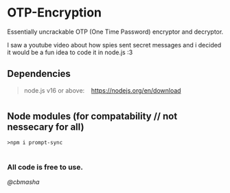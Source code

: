 # OTP-Encryption

Essentially uncrackable OTP (One Time Password) encryptor and decryptor.

I saw a youtube video about how spies sent secret messages and i decided it would be a fun idea to code it in node.js :3

## Dependencies

> node.js v16 or above:&nbsp;&nbsp;&nbsp;&nbsp;https://nodejs.org/en/download

#

## Node modules (for compatability // not nessecary for all)

```console
>npm i prompt-sync
```

#

### All code is free to use.
*@cbmasha*